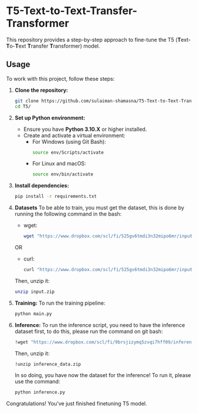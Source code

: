 # T5-Text-to-Text-Transfer-Transformer

This repository provides a step-by-step approach to fine-tune the T5 (**T**ext-**T**o-**T**ext **T**ransfer **T**ransformer) model.

## Usage

To work with this project, follow these steps:

1. **Clone the repository:**
    ```bash
    git clone https://github.com/sulaiman-shamasna/T5-Text-to-Text-Transfer-Transformer.git
    cd T5/
    ```
    
2. **Set up Python environment:**
    - Ensure you have **Python 3.10.X** or higher installed.
    - Create and activate a virtual environment:
      - For Windows (using Git Bash):
        ```bash
        source env/Scripts/activate
        ```
      - For Linux and macOS:
        ```bash
        source env/bin/activate
        ```

3. **Install dependencies:**
    ```bash
    pip install -r requirements.txt
    ```
4. **Datasets**
    To be able to train, you must get the dataset, this is done by running the following command in the bash: 

      - wget:
        ```bash
        wget "https://www.dropbox.com/scl/fi/525gv6tmdi3n32mipo6mr/input.zip?rlkey=5jdsxahphk2ped5wxbxnv0n4y&dl=1" -O input.zip
        ```
  
    OR 

      - curl:
        ```bash
        curl "https://www.dropbox.com/scl/fi/525gv6tmdi3n32mipo6mr/input.zip?rlkey=5jdsxahphk2ped5wxbxnv0n4y&dl=1" -O input.zip
        ```
  
    Then, unzip it:

    ```bash
    unzip input.zip
    ```

5. **Training:**
    To run the training pipeline:
    ```bash
    python main.py
    ```

6. **Inference:**
    To run the inference script, you need to have the inference dataset first, to do this, please run the command on git bash:

    ```bash
    !wget "https://www.dropbox.com/scl/fi/9brsjizymq5zvqi7hff09/inference_data.zip?rlkey=ukmdy5egmdld80r5hhmsja78v&dl=1" -O inference_data.zip

    ```
    Then, unzip it:
    ```bash
    !unzip inference_data.zip
    ```

    In so doing, you have now the dataset for the inference! To run it, please use the command:

    ```bash
    python inference.py
    ```

Congratulations! You've just finished finetuning T5 model.

